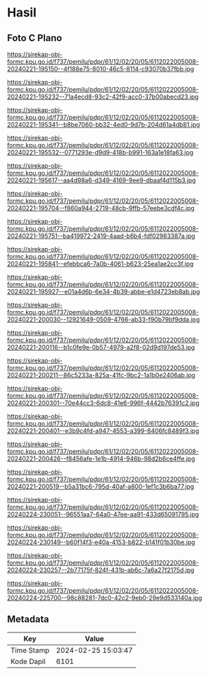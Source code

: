 # Hasil

## Foto C Plano

https://sirekap-obj-formc.kpu.go.id/f737/pemilu/pdpr/61/12/02/20/05/6112022005008-20240221-195150--4f188e75-8010-46c5-8114-c93070b37fbb.jpg

https://sirekap-obj-formc.kpu.go.id/f737/pemilu/pdpr/61/12/02/20/05/6112022005008-20240221-195232--71a4ecd8-93c2-42f9-acc0-37b00abecd23.jpg

https://sirekap-obj-formc.kpu.go.id/f737/pemilu/pdpr/61/12/02/20/05/6112022005008-20240221-195341--b8be7060-bb32-4ed0-9d7b-204d61a4db81.jpg

https://sirekap-obj-formc.kpu.go.id/f737/pemilu/pdpr/61/12/02/20/05/6112022005008-20240221-195532--0771293e-d9d9-418b-b991-163a1e18fa63.jpg

https://sirekap-obj-formc.kpu.go.id/f737/pemilu/pdpr/61/12/02/20/05/6112022005008-20240221-195617--aa4d98a6-d349-4169-9ee9-dbaaf4d115b3.jpg

https://sirekap-obj-formc.kpu.go.id/f737/pemilu/pdpr/61/12/02/20/05/6112022005008-20240221-195704--f860a944-2719-48cb-9ffb-57eebe3cdf4c.jpg

https://sirekap-obj-formc.kpu.go.id/f737/pemilu/pdpr/61/12/02/20/05/6112022005008-20240221-195751--ba419972-2419-4aad-b6b4-fdf02983387a.jpg

https://sirekap-obj-formc.kpu.go.id/f737/pemilu/pdpr/61/12/02/20/05/6112022005008-20240221-195841--efebbca6-7a0b-4061-b623-25ea1ae2cc3f.jpg

https://sirekap-obj-formc.kpu.go.id/f737/pemilu/pdpr/61/12/02/20/05/6112022005008-20240221-195927--e01a4d6b-6e34-4b39-abbe-e1d4723eb8ab.jpg

https://sirekap-obj-formc.kpu.go.id/f737/pemilu/pdpr/61/12/02/20/05/6112022005008-20240221-200030--12921649-0509-4766-ab33-f90b79bf9dda.jpg

https://sirekap-obj-formc.kpu.go.id/f737/pemilu/pdpr/61/12/02/20/05/6112022005008-20240221-200116--b1c0fe9e-0b57-4979-a2f8-02d9d197de53.jpg

https://sirekap-obj-formc.kpu.go.id/f737/pemilu/pdpr/61/12/02/20/05/6112022005008-20240221-200211--86c5233a-825a-41fc-9bc2-1a1b0e2406ab.jpg

https://sirekap-obj-formc.kpu.go.id/f737/pemilu/pdpr/61/12/02/20/05/6112022005008-20240221-200301--70e44cc3-6dc8-41e6-996f-4442b76391c2.jpg

https://sirekap-obj-formc.kpu.go.id/f737/pemilu/pdpr/61/12/02/20/05/6112022005008-20240221-200401--e3b9c4fd-a947-4553-a399-8406fc8489f3.jpg

https://sirekap-obj-formc.kpu.go.id/f737/pemilu/pdpr/61/12/02/20/05/6112022005008-20240221-200426--f8456afe-1e1b-4914-946b-98d2b6ce4ffe.jpg

https://sirekap-obj-formc.kpu.go.id/f737/pemilu/pdpr/61/12/02/20/05/6112022005008-20240221-200519--b5a31bc6-795d-40af-a800-1ef1c3b6ba77.jpg

https://sirekap-obj-formc.kpu.go.id/f737/pemilu/pdpr/61/12/02/20/05/6112022005008-20240224-230051--96551aa7-64a0-47ee-aa91-433d65091795.jpg

https://sirekap-obj-formc.kpu.go.id/f737/pemilu/pdpr/61/12/02/20/05/6112022005008-20240224-230149--b60f14f3-e40a-4153-b822-b141f01b30be.jpg

https://sirekap-obj-formc.kpu.go.id/f737/pemilu/pdpr/61/12/02/20/05/6112022005008-20240224-230257--2b77175f-824f-431b-ab6c-7a6a27f2175d.jpg

https://sirekap-obj-formc.kpu.go.id/f737/pemilu/pdpr/61/12/02/20/05/6112022005008-20240224-225700--98c88281-7dc0-42c2-9eb0-29e9d533140a.jpg


## Metadata

| Key        | Value               |
| ---------- | ------------------- |
| Time Stamp | 2024-02-25 15:03:47 |
| Kode Dapil | 6101                |



